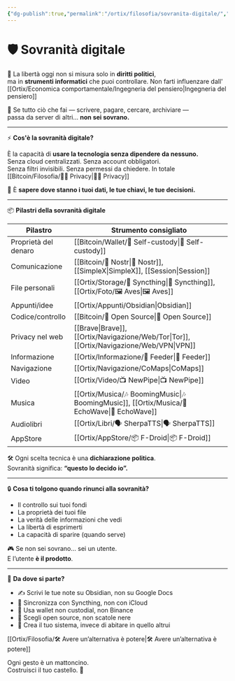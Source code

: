 ```yaml
---
{"dg-publish":true,"permalink":"/ortix/filosofia/sovranita-digitale/","title":"🧭 Sovranità Digitale: il controllo inizia da te","tags":["SovranitàDigitale","Libertà","OpenSource","Privacy","Bitcoin","SelfCustody"]}
---
```



# 🛡️ Sovranità digitale

🧠 La libertà oggi non si misura solo in **diritti politici**,  
ma in **strumenti informatici** che puoi controllare. Non farti influenzare dall' [[Ortix/Economica comportamentale/Ingegneria del pensiero\|Ingegneria del pensiero]]


📱 Se tutto ciò che fai — scrivere, pagare, cercare, archiviare —  
passa da server di altri… **non sei sovrano.**

---

⚡ **Cos'è la sovranità digitale?**

È la capacità di **usare la tecnologia senza dipendere da nessuno.**  
Senza cloud centralizzati. Senza account obbligatori.  
Senza filtri invisibili. Senza permessi da chiedere. In totale [[Bitcoin/Filosofia/🕵️‍♂️ Privacy\|🕵️‍♂️ Privacy]]

🎯 È **sapere dove stanno i tuoi dati, le tue chiavi, le tue decisioni.**

---

📦 **Pilastri della sovranità digitale**

| Pilastro             | Strumento consigliato                  |
| -------------------- | -------------------------------------- |
| Proprietà del denaro | [[Bitcoin/Wallet/🔐 Self-custody\|🔐 Self-custody]]                    |
| Comunicazione        | [[Bitcoin/📡 Nostr\|📡 Nostr]], [[SimpleX\|SimpleX]], [[Session\|Session]] |
| File personali       | [[Ortix/Storage/🔄 Syncthing\|🔄 Syncthing]], [[Ortix/Foto/🖼️ Aves\|🖼️ Aves]]         |
| Appunti/idee         | [[Ortix/Appunti/Obsidian\|Obsidian]]                        |
| Codice/controllo     | [[Bitcoin/🧬 Open Source\|🧬 Open Source]]                     |
| Privacy nel web      | [[Brave\|Brave]], [[Ortix/Navigazione/Web/Tor\|Tor]], [[Ortix/Navigazione/Web/VPN\|VPN]]            |
| Informazione         | [[Ortix/Informazione/📰 Feeder\|📰 Feeder]]                          |
| Navigazione          | [[Ortix/Navigazione/CoMaps\|CoMaps]]                             |
| Video                | [[Ortix/Video/📺 NewPipe\|📺 NewPipe]]                         |
| Musica               | [[Ortix/Musica/🎶 BoomingMusic\|🎶 BoomingMusic]], [[Ortix/Musica/🎵 EchoWave\|🎵 EchoWave]]        |
| Audiolibri           | [[Ortix/Libri/🗣️ SherpaTTS\|🗣️ SherpaTTS]]                      |
| AppStore             | [[Ortix/AppStore/📦 F-Droid\|📦 F-Droid]]                         |

🛠️ Ogni scelta tecnica è una **dichiarazione politica**.  
Sovranità significa: **“questo lo decido io”.**

---

🔒 **Cosa ti tolgono quando rinunci alla sovranità?**

- Il controllo sui tuoi fondi  
- La proprietà dei tuoi file  
- La verità delle informazioni che vedi  
- La libertà di esprimerti  
- La capacità di sparire (quando serve)

🎮 Se non sei sovrano… sei un utente.  
E l’utente **è il prodotto**.

---

🧱 **Da dove si parte?**

- ✍️ Scrivi le tue note su Obsidian, non su Google Docs  
- 💾 Sincronizza con Syncthing, non con iCloud  
- 🔐 Usa wallet non custodial, non Binance  
- 🧬 Scegli open source, non scatole nere  
- 🧠 Crea il tuo sistema, invece di abitare in quello altrui

[[Ortix/Filosofia/🛠️ Avere un’alternativa è potere\|🛠️ Avere un’alternativa è potere]]

Ogni gesto è un mattoncino.  
Costruisci il tuo castello. 🏰



